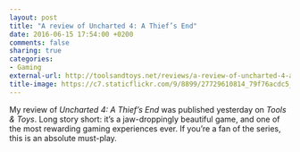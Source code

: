 ```yaml
---
layout: post
title: "A review of Uncharted 4: A Thief’s End"
date: 2016-06-15 17:54:00 +0200
comments: false
sharing: true
categories: 
- Gaming
external-url: http://toolsandtoys.net/reviews/a-review-of-uncharted-4-a-thiefs-end/
title-image: https://c7.staticflickr.com/9/8899/27729610814_79f76acdc5_o.jpg
---
```


My review of _Uncharted 4: A Thief’s End_ was published yesterday on _Tools & Toys_. Long story short: it’s a jaw-droppingly beautiful game, and one of the most rewarding gaming experiences ever. If you’re a fan of the series, this is an absolute must-play.